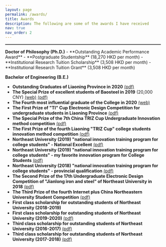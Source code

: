```yaml
---
layout: page
permalink: /awards/
title: Awards
description: The following are some of the awards I have received
nav: true
nav_order: 2
---
```

<hr style="border-top: 1px solid rgba(128, 128, 128, 0.5);">
<b>Doctor of Philosophy (Ph.D.)</b>
- **Outstanding Academic Performance Award**
- **Postgraduate Studentship** (18,270 HKD per month)
- **Institutional Research Tuition Scholarship** (3,508 HKD per month)
- **Institutional Research Tuition Grant** (3,508 HKD per month)

<b>Bachelor of Engineering (B.E.)</b>
- **Outstanding Graduates of Liaoning Province in 2020** [(pdf)](../assets/pdf/辽宁省2020届普通高等学校优秀毕业生.pdf) 
- **The Special Prize of excellent students of Baosteel in 2019** (20,000 CNY) [(web)](http://www.bsef.baosteel.com/#/newsdetail?nodeid=16&id=7522) [(pdf)](../assets/pdf/2019年度宝钢优秀学生特等奖.pdf)
- **The Fourth most influential graduate of the College in 2020** [(web)](https://mp.weixin.qq.com/s/gS7Nv1BcSYlEo4hhtpWbuA)
- **The First Prize of "TI" Cup Electronic Design Competition for undergraduate students in Liaoning Province** [(pdf)](../assets/pdf/2018年“TI”杯辽宁省普通高等学校本科大学生电子设计竞赛一等奖.pdf)
- **The Special Prize of the 7th China TRIZ Cup Undergraduate Innovation method competition** [(pdf)](../assets/pdf/第七届中国TRIZ杯大学生创新方法大赛特等奖.pdf)
- **The First Prize of the fourth Liaoning "TRIZ Cup" college students innovation method competition** [(pdf)](../assets/pdf/第四届辽宁省“TRIZ杯”大学生创新方法大赛一等奖.pdf)
- **Northeast University (2019) "national innovation training program for college students" - National Excellent** [(pdf)](../assets/pdf/东北大学（2019）“国家级大学生创新训练计划”项目-国家级优秀.pdf)
- **Northeast University (2019) "national innovation training program for college students" - my favorite innovation program for College Students** [(pdf)](../assets/pdf/东北大学（2019）“国家级大学生创新训练计划”项目-我最喜欢的大学生创新项目.pdf)
- **Northeast University (2018) "national innovation training program for college students" - provincial qualification** [(pdf)](../assets/pdf/东北大学（2018）“国家级大学生创新训练计划”项目-省级合格.pdf)
- **The Second Prize of the 17th Undergraduate Electronic Design Competition of "Jianlong iron and steel" of Northeast University in 2018** [(pdf)](../assets/pdf/东北大学2018年“建龙钢铁”第十七届大学生电子设计竞赛二等奖.pdf)
- **The Third Prize of the fourth Internet plus China Northeastern University Student Competition** [(pdf)](../assets/pdf/第四届“互联网+”中国大学生创新创业大赛东北大学选拔赛三等奖.pdf)
- **First class scholarship for outstanding students of Northeast University (2018-2019)** 
- **First class scholarship for outstanding students of Northeast University (2019-2020)** [(pdf)](../assets/pdf/东北大学优秀学生一等奖学金（2019-2020）.pdf)
- **Third class scholarship for outstanding students of Northeast University (2016-2017)** [(pdf)](../assets/pdf/东北大学优秀学生三等奖学金（2016-2017.pdf)
- **Third class scholarship for outstanding students of Northeast University (2017-2018)** [(pdf)](../assets/pdf/东北大学优秀学生三等奖学金（2017-2018）.pdf)

